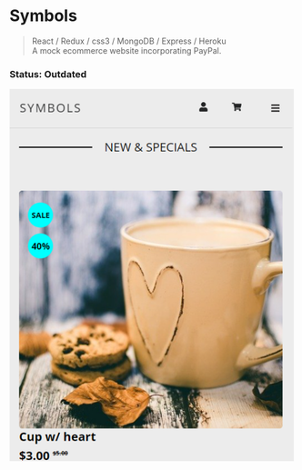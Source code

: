 # Symbols
> React / Redux / css3 / MongoDB / Express / Heroku <br />
> A mock ecommerce website incorporating PayPal.

### Status: Outdated

<img src="frontend/public/images/lm-symbols.PNG" width="500">
